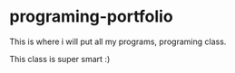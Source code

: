 # programing-portfolio
This is where i will put all my programs, programing class.

This class is super smart :)